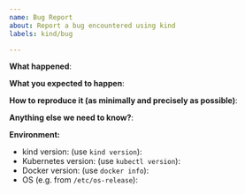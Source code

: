 ```yaml
---
name: Bug Report
about: Report a bug encountered using kind
labels: kind/bug

---
```


<!-- Please use this template while reporting a bug and provide as much info as possible. Not doing so may result in your bug not being addressed in a timely manner. Thanks!-->


**What happened**:

**What you expected to happen**:

**How to reproduce it (as minimally and precisely as possible)**:

**Anything else we need to know?**:

**Environment:**

- kind version: (use `kind version`):
- Kubernetes version: (use `kubectl version`):
- Docker version: (use `docker info`):
- OS (e.g. from `/etc/os-release`):

